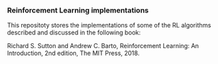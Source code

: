 ### Reinforcement Learning implementations

This repositoty stores the implementations of some of the RL algorithms described and discussed in the following book:

Richard S. Sutton and Andrew C. Barto, Reinforcement Learning: An Introduction, 2nd edition, The MIT Press, 2018.
